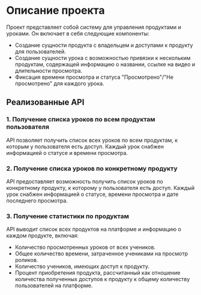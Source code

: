 # Описание проекта

Проект представляет собой систему для управления продуктами и уроками. Он включает в себя следующие компоненты:

- Создание сущности продукта с владельцем и доступами к продукту для пользователей.
- Создание сущности урока с возможностью привязки к нескольким продуктам, содержащей информацию о названии, ссылке на видео и длительности просмотра.
- Фиксация времени просмотра и статуса "Просмотрено"/"Не просмотрено" для каждого урока.

## Реализованные API

### 1. Получение списка уроков по всем продуктам пользователя

API позволяет получить список всех уроков по всем продуктам, к которым у пользователя есть доступ.
Каждый урок снабжен информацией о статусе и времени просмотра.

### 2. Получение списка уроков по конкретному продукту

API предоставляет возможность получить список уроков по конкретному продукту, к которому у пользователя есть доступ. 
Каждый урок снабжен информацией о статусе, времени просмотра и дате последнего просмотра.

### 3. Получение статистики по продуктам

API выводит список всех продуктов на платформе и информацию о каждом продукте, включая:

- Количество просмотренных уроков от всех учеников.
- Общее количество времени, затраченное учениками на просмотр роликов.
- Количество учеников, имеющих доступ к продукту.
- Процент приобретения продукта, рассчитанный как отношение количества полученных доступов к продукту к общему количеству пользователей на платформе.

